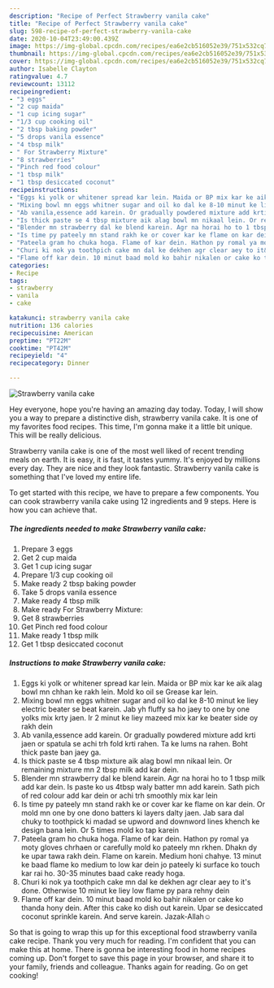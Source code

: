 ```yaml
---
description: "Recipe of Perfect Strawberry vanila cake"
title: "Recipe of Perfect Strawberry vanila cake"
slug: 598-recipe-of-perfect-strawberry-vanila-cake
date: 2020-10-04T23:49:00.439Z
image: https://img-global.cpcdn.com/recipes/ea6e2cb516052e39/751x532cq70/strawberry-vanila-cake-recipe-main-photo.jpg
thumbnail: https://img-global.cpcdn.com/recipes/ea6e2cb516052e39/751x532cq70/strawberry-vanila-cake-recipe-main-photo.jpg
cover: https://img-global.cpcdn.com/recipes/ea6e2cb516052e39/751x532cq70/strawberry-vanila-cake-recipe-main-photo.jpg
author: Isabelle Clayton
ratingvalue: 4.7
reviewcount: 13112
recipeingredient:
- "3 eggs"
- "2 cup maida"
- "1 cup icing sugar"
- "1/3 cup cooking oil"
- "2 tbsp baking powder"
- "5 drops vanila essence"
- "4 tbsp milk"
- " For Strawberry Mixture"
- "8 strawberries"
- "Pinch red food colour"
- "1 tbsp milk"
- "1 tbsp desiccated coconut"
recipeinstructions:
- "Eggs ki yolk or whitener spread kar lein. Maida or BP mix kar ke aik alag bowl mn chhan ke rakh lein. Mold ko oil se Grease kar lein."
- "Mixing bowl mn eggs whitner sugar and oil ko dal ke 8-10 minut ke liey electric beater se beat karein. Jab yh fluffy sa ho jaey to one by one yolks mix krty jaen. Ir 2 minut ke liey mazeed mix kar ke beater side oy rakh dein"
- "Ab vanila,essence add karein. Or gradually powdered mixture add krti jaen or spatula se achi trh fold krti rahen. Ta ke lums na rahen. Boht thick paste ban jaey ga."
- "Is thick paste se 4 tbsp mixture aik alag bowl mn nikaal lein. Or remaining mixture mn 2 tbsp milk add kar dein."
- "Blender mn strawberry dal ke blend karein. Agr na horai ho to 1 tbsp milk add kar dein. Is paste ko us 4tbsp waly batter mn add karein. Sath pich of red colour add kar dein or achi trh smoothly mix kar lein"
- "Is time py pateely mn stand rakh ke or cover kar ke flame on kar dein. Or mold mn one by one dono batters ki layers dalty jaen. Jab sara dal chuky to toothpick ki madad se upword and downword lines khench ke design bana lein. Or 5 times mold ko tap karein"
- "Pateela gram ho chuka hoga. Flame of kar dein. Hathon py romal ya moty gloves chrhaen or carefully mold ko pateely mn rkhen. Dhakn dy ke upar tawa rakh dein. Flame on karein. Medium honi chahye. 13 minut ke baad flame ko medium to low kar dein jo pateely ki surface ko touch kar rai ho. 30-35 minutes baad cake ready hoga."
- "Churi ki nok ya toothpich cake mn dal ke dekhen agr clear aey to it&#39;s done. Otherwise 10 minut ke liey low flame py para rehny dein"
- "Flame off kar dein. 10 minut baad mold ko bahir nikalen or cake ko thanda hony dein. After this cake ko dish out karein. Upar se desiccated coconut sprinkle karein. And serve karein. Jazak-Allah☺"
categories:
- Recipe
tags:
- strawberry
- vanila
- cake

katakunci: strawberry vanila cake 
nutrition: 136 calories
recipecuisine: American
preptime: "PT22M"
cooktime: "PT42M"
recipeyield: "4"
recipecategory: Dinner

---
```



![Strawberry vanila cake](https://img-global.cpcdn.com/recipes/ea6e2cb516052e39/751x532cq70/strawberry-vanila-cake-recipe-main-photo.jpg)

Hey everyone, hope you're having an amazing day today. Today, I will show you a way to prepare a distinctive dish, strawberry vanila cake. It is one of my favorites food recipes. This time, I'm gonna make it a little bit unique. This will be really delicious.



Strawberry vanila cake is one of the most well liked of recent trending meals on earth. It is easy, it is fast, it tastes yummy. It's enjoyed by millions every day. They are nice and they look fantastic. Strawberry vanila cake is something that I've loved my entire life.


To get started with this recipe, we have to prepare a few components. You can cook strawberry vanila cake using 12 ingredients and 9 steps. Here is how you can achieve that.

<!--inarticleads1-->

##### The ingredients needed to make Strawberry vanila cake:

1. Prepare 3 eggs
1. Get 2 cup maida
1. Get 1 cup icing sugar
1. Prepare 1/3 cup cooking oil
1. Make ready 2 tbsp baking powder
1. Take 5 drops vanila essence
1. Make ready 4 tbsp milk
1. Make ready  For Strawberry Mixture:
1. Get 8 strawberries
1. Get Pinch red food colour
1. Make ready 1 tbsp milk
1. Get 1 tbsp desiccated coconut




<!--inarticleads2-->

##### Instructions to make Strawberry vanila cake:

1. Eggs ki yolk or whitener spread kar lein. Maida or BP mix kar ke aik alag bowl mn chhan ke rakh lein. Mold ko oil se Grease kar lein.
1. Mixing bowl mn eggs whitner sugar and oil ko dal ke 8-10 minut ke liey electric beater se beat karein. Jab yh fluffy sa ho jaey to one by one yolks mix krty jaen. Ir 2 minut ke liey mazeed mix kar ke beater side oy rakh dein
1. Ab vanila,essence add karein. Or gradually powdered mixture add krti jaen or spatula se achi trh fold krti rahen. Ta ke lums na rahen. Boht thick paste ban jaey ga.
1. Is thick paste se 4 tbsp mixture aik alag bowl mn nikaal lein. Or remaining mixture mn 2 tbsp milk add kar dein.
1. Blender mn strawberry dal ke blend karein. Agr na horai ho to 1 tbsp milk add kar dein. Is paste ko us 4tbsp waly batter mn add karein. Sath pich of red colour add kar dein or achi trh smoothly mix kar lein
1. Is time py pateely mn stand rakh ke or cover kar ke flame on kar dein. Or mold mn one by one dono batters ki layers dalty jaen. Jab sara dal chuky to toothpick ki madad se upword and downword lines khench ke design bana lein. Or 5 times mold ko tap karein
1. Pateela gram ho chuka hoga. Flame of kar dein. Hathon py romal ya moty gloves chrhaen or carefully mold ko pateely mn rkhen. Dhakn dy ke upar tawa rakh dein. Flame on karein. Medium honi chahye. 13 minut ke baad flame ko medium to low kar dein jo pateely ki surface ko touch kar rai ho. 30-35 minutes baad cake ready hoga.
1. Churi ki nok ya toothpich cake mn dal ke dekhen agr clear aey to it&#39;s done. Otherwise 10 minut ke liey low flame py para rehny dein
1. Flame off kar dein. 10 minut baad mold ko bahir nikalen or cake ko thanda hony dein. After this cake ko dish out karein. Upar se desiccated coconut sprinkle karein. And serve karein. Jazak-Allah☺




So that is going to wrap this up for this exceptional food strawberry vanila cake recipe. Thank you very much for reading. I'm confident that you can make this at home. There is gonna be interesting food in home recipes coming up. Don't forget to save this page in your browser, and share it to your family, friends and colleague. Thanks again for reading. Go on get cooking!
